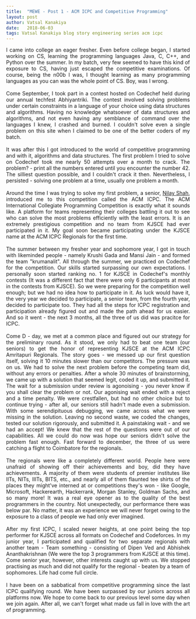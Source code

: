 ```yaml
---
title:  "MEWE - Post 1 - ACM ICPC and Competitive Programming"
layout: post
author: Vatsal Kanakiya
date:   2018-06-03
tags: Vatsal Kanakiya blog story engineering series acm icpc
---
```

<!--date:   2018-06-03 09:06:04 +0530-->
<p style="text-align: justify;">
I came into college an eager fresher. Even before college began, I started working on CS, learning the programming
languages Java, C, C++, and Python over the summer. In my batch, very few seemed to have this kind of exposure to CS,
having just escaped the competitive examinations. Of course, being the n00b I was, I thought learning as many programming
languages as you can was the whole point of CS. Boy, was I wrong. <br><br>
Come September, I took part in a contest hosted on Codechef held during our annual techfest Abhiyantriki. The contest
involved solving problems under certain constraints in a language of your choice using data structures and algorithms.
Having no knowledge whatsoever of data structures and algorithms, and not even having any semblance of command over the
languages I knew, I crashed and burned. I couldn't solve even a single problem on this site when I claimed to be one of
the better coders of my batch.<br><br>
It was after this I got introduced to the world of competitive programming and with it, algorithms and data structures. The
first problem I tried to solve on Codechef took me nearly 50 attempts over a month to crack. The problem? - print all
the numbers entered until you encounter the number 42. The silliest question possible, and I couldn't crack it then.
Nevertheless, I persisted - solving one problem at a time, usually one problem a month.<br><br>
Around the time I was trying to solve my first problem, a senior, <a href="https://www.linkedin.com/in/nilay-shah-25177a57/"
target="_blank">Nilay Shah</a>, introduced me to this competition called the ACM ICPC. The ACM International Collegiate
Programming Competition is exactly what it sounds like. A platform for teams representing their colleges battling it out
to see who can solve the most problems efficiently with the least errors. It is an extremely prestigious competition and
no team from KJSCE had ever participated in it. My goal soon became participating under the KJSCE name at the ACM ICPC
Regionals for the first time.<br><br>
The summer between my fresher year and sophomore year, I got in touch with likeminded people - namely Krushi Gada and Mansi
Jain - and formed the team "krumanalit". All through the summer, we practiced on Codechef for the competition. Our skills
started surpassing our own expectations. I personally soon started ranking no. 1 for KJSCE in Codechef's monthly contests
 (It was a different fact that there were only 6 participants at most in the contests from KJSCE). So we were preparing
for the competition well enough; but we had no idea how to participate in it. As luck would have it, the very year we
decided to participate, a senior team, from the fourth year, decided to participate too. They had all the steps for ICPC
registration and participation already figured out and made the path ahead for us easier. And so it went - the next 3
months, all the three of us did was pracitce for ICPC.<br><br>
Come D - day, we met at a common place and figured out our strategy for the preliminary round. As it stood, we only had to
beat one team (our seniors) to get the honor of representing KJSCE at the ACM ICPC Amritapuri Regionals. The story goes -
we messed up our first question itself, solving it 10 minutes slower than our competitors. The pressure was on us. We had
to solve the next problem before the competing team did, without any errors or penalties. After a whole 30 minutes of
brainstorming, we came up with a solution that seemed legit, coded it up, and submitted it. The wait for a submission
under review is agonoising - you never know if you shall clear the problem or not. Our agonising wait ended with a reject
and a time penalty. We were crestfallen, but had no other choice but to continue trying - after all, our seniors still
hadn't made even a submission. With some serendipituous debugging, we came across what we were missing in the solution.
Leaving no second waste, we coded the changes, tested our solution rigorously, and submitted it. A painstaking wait -
and we had an accept! We knew that the rest of the questions were out of our capabilities. All we could do now was hope
our seniors didn't solve the problem fast enough. Fast forward to december, the three of us were catching a flight to
Coimbatore for the regionals.<br><br>
The regionals were like a completely different world. People here were unafraid of showing off their achievements and
boy, did they have achievements. A majority of them were students of premier institutes like IITs, NITs, IIITs, BITS,
etc., and nearly all of them flaunted tee shirts of the places they might've interned at or competitions they's won -
like Google, Microsoft, Hackerearth, Hackerrank, Morgan Stanley, Goldman Sachs, and so many more! It was a real eye
opener as to the quality of the best programmers in the country. Not unexpectedly, our performance there was below par.
No matter, it was an experience we will never forget owing to the exposure to a class of people we had only ever
imagined.<br><br>
After my first ICPC, I scaled newer heights, at one point being the top performer for KJSCE across all formats on
Codechef and Codeforces. In my junior year, I participated and qualified for two separate regionals with another team
- Team something - consisting of Dipen Ved and Abhishek Ananthakrishnan (We were the top 3 programmers from KJSCE at
this time). Come senior year, however, other interests caught up with us. We stopped practising as much and did not
qualify for the regional - beaten by a team of sophomores. Life had come full circle.<br><br>
I have been on a sabbatical from competitive programming since the last ICPC qualifying round. We have been surpassed
by our juniors across all platforms now. We hope to come back to our previous level some day when we join again. After
all, we can't forget what made us fall in love with the art of programming.
</p>
<!-- 
## Key Learnings   
* Competitive Programming is

## What could I have done differently
-->
